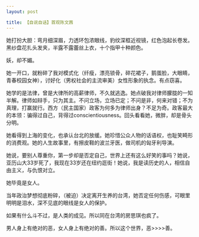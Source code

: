 ```yaml
---
layout: post

title: 【自说自话】首观陈文茜
---
```


她打扮大胆：弯月细深眉，力透环包浓眼线，豹纹深框近视镜，红色泡起长卷发。黑纱盘花扎头发夹，半露不露蕾丝上衣，十个指甲十种颜色。

妖，却不媚。

她一开口，就粉碎了我对模式化（纤瘦，漂亮锁骨，碎花裙子，鹅蛋脸，大眼睛，青春校园女神），讨好化（男权社会的主流审美）女性形象的执念。有点窃喜。

她学的是法律，曾是大律所的高薪律师，不久就逃逸。她点破我对律师朦胧的一知半解。律师如辩手，只为其主。不问立场，立场已定；不问是非，何来对错；不为真理，打赢就行。西方（民主国家）政客为何多为律师出身？不足为奇。政客最大的本领：骗得过自己，背得过conscientiousness。回头看看她，微胖，却是骨头分明。

她看得到上海的变化，也承认台北的放缓。她珍惜公众人物的话语权，也耻笑畸形的消费观。她的人生故事里，有擦皮鞋的波兰牙医，做司机的匈牙利导演。

她说，要别人尊重你，第一步却是否定自己，世界上还有这么好笑的事吗？她说，亚历山大33岁死了，我现在33岁还在纽约逛街！她说，我是读历史的人，相信自由主义，与仇恨对立。

她毕竟是女人。

当年政治梦想彻底粉碎，（被迫）决定离开生养的台湾，她否定任何伤感，可眼里明明是泪水，深不见底的眼线是女人的保护。

如果有什么斗不过，是人类的成见。所以同在台湾的房思琪也疯了。

男人身上有绝对的恶，女人身上有绝对的善。所以这个世界，恶>>>>善。





